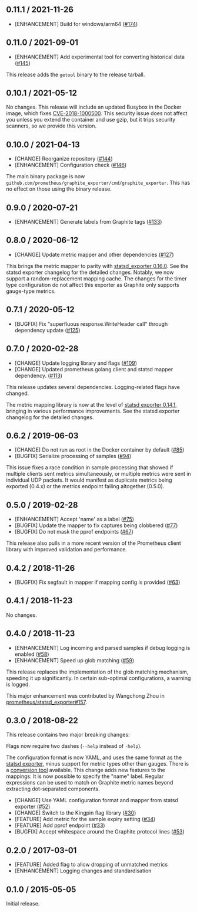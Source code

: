 ## 0.11.1 / 2021-11-26

* [ENHANCEMENT] Build for windows/arm64 ([#174](https://github.com/prometheus/graphite_exporter/pull/174))

## 0.11.0 / 2021-09-01

* [ENHANCEMENT] Add experimental tool for converting historical data ([#145](https://github.com/prometheus/graphite_exporter/pull/145))

This release adds the `getool` binary to the release tarball.

## 0.10.1 / 2021-05-12

No changes.
This release will include an updated Busybox in the Docker image, which fixes [CVE-2018-1000500](https://nvd.nist.gov/vuln/detail/CVE-2018-1000500).
This security issue does not affect you unless you extend the container and use gzip, but it trips security scanners, so we provide this version.

## 0.10.0 / 2021-04-13

* [CHANGE] Reorganize repository ([#144](https://github.com/prometheus/graphite_exporter/pull/144))
* [ENHANCEMENT] Configuration check ([#146](https://github.com/prometheus/graphite_exporter/pull/146))

The main binary package is now `github.com/prometheus/graphite_exporter/cmd/graphite_exporter`.
This has no effect on those using the binary release.

## 0.9.0 / 2020-07-21

* [ENHANCEMENT] Generate labels from Graphite tags ([#133](https://github.com/prometheus/graphite_exporter/pull/133))

## 0.8.0 / 2020-06-12

* [CHANGE] Update metric mapper and other dependencies ([#127](https://github.com/prometheus/graphite_exporter/pull/127))

This brings the metric mapper to parity with [statsd_exporter 0.16.0](https://github.com/prometheus/statsd_exporter/blob/master/CHANGELOG.md#0160--2020-05-29).
See the statsd exporter changelog for the detailed changes.
Notably, we now support a random-replacement mapping cache.
The changes for the timer type configuration do not affect this exporter as Graphite only supports gauge-type metrics.

## 0.7.1 / 2020-05-12

* [BUGFIX] Fix "superfluous response.WriteHeader call" through dependency update ([#125](https://github.com/prometheus/graphite_exporter/pull/125))

## 0.7.0 / 2020-02-28

* [CHANGE] Update logging library and flags ([#109](https://github.com/prometheus/graphite_exporter/pull/109))
* [CHANGE] Updated prometheus golang client and statsd mapper dependency. ([#113](https://github.com/prometheus/graphite_exporter/pull/113))

This release updates several dependencies. Logging-related flags have changed.

The metric mapping library is now at the level of [statsd exporter 0.14.1](https://github.com/prometheus/statsd_exporter/blob/master/CHANGELOG.md#0141--2010-01-13), bringing in various performance improvements. See the statsd exporter changelog for the detailed changes.
 
## 0.6.2 / 2019-06-03

* [CHANGE] Do not run as root in the Docker container by default ([#85](https://github.com/prometheus/graphite_exporter/pull/85))
* [BUGFIX] Serialize processing of samples ([#94](https://github.com/prometheus/graphite_exporter/pull/94))

This issue fixes a race condition in sample processing that showed if multiple
clients sent metrics simultaneously, or multiple metrics were sent in
individual UDP packets. It would manifest as duplicate metrics being exported
(0.4.x) or the metrics endpoint failing altogether (0.5.0).

## 0.5.0 / 2019-02-28

* [ENHANCEMENT] Accept 'name' as a label ([#75](https://github.com/prometheus/graphite_exporter/pull/75))
* [BUGFIX] Update the mapper to fix captures being clobbered ([#77](https://github.com/prometheus/graphite_exporter/pull/77))
* [BUGFIX] Do not mask the pprof endpoints ([#67](https://github.com/prometheus/graphite_exporter/pull/67))

This release also pulls in a more recent version of the Prometheus client library with improved validation and performance.

## 0.4.2 / 2018-11-26

* [BUGFIX] Fix segfault in mapper if mapping config is provided ([#63](https://github.com/prometheus/graphite_exporter/pull/63))

## 0.4.1 / 2018-11-23

No changes.

## 0.4.0 / 2018-11-23

* [ENHANCEMENT] Log incoming and parsed samples if debug logging is enabled ([#58](https://github.com/prometheus/graphite_exporter/pull/58))
* [ENHANCEMENT] Speed up glob matching ([#59](https://github.com/prometheus/graphite_exporter/pull/59))

This release replaces the implementation of the glob matching mechanism,
speeding it up significantly. In certain sub-optimal configurations, a warning
is logged.

This major enhancement was contributed by Wangchong Zhou in [prometheus/statsd_exporter#157](https://github.com/prometheus/statsd_exporter/pulls/157).

## 0.3.0 / 2018-08-22

This release contains two major breaking changes:

Flags now require two dashes (`--help` instead of `-help`).

The configuration format is now YAML, and uses the same format as the [statsd exporter](https://github.com/prometheus/statsd_exporter), minus support for
metric types other than gauges.
There is a [conversion tool](https://github.com/bakins/statsd-exporter-convert) available.
This change adds new features to the mappings:
It is now possible to specify the "name" label.
Regular expressions can be used to match on Graphite metric names beyond extracting dot-separated components.

* [CHANGE] Use YAML configuration format and mapper from statsd exporter ([#52](https://github.com/prometheus/graphite_exporter/pull/52))
* [CHANGE] Switch to the Kingpin flag library ([#30](https://github.com/prometheus/graphite_exporter/30))
* [FEATURE] Add metric for the sample expiry setting ([#34](https://github.com/prometheus/graphite_exporter/34))
* [FEATURE] Add pprof endpoint ([#33](https://github.com/prometheus/graphite_exporter/33))
* [BUGFIX] Accept whitespace around the Graphite protocol lines ([#53](https://github.com/prometheus/graphite_exporter/53))

## 0.2.0 / 2017-03-01

* [FEATURE] Added flag to allow dropping of unmatched metrics
* [ENHANCEMENT] Logging changes and standardisation


## 0.1.0 / 2015-05-05

Initial release.
